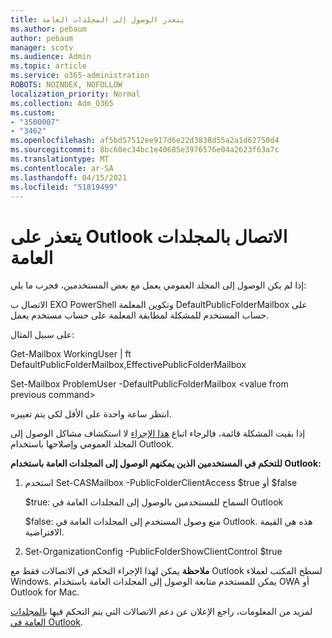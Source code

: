 ```yaml
---
title: يتعذر الوصول إلى المجلدات العامة
ms.author: pebaum
author: pebaum
manager: scotv
ms.audience: Admin
ms.topic: article
ms.service: o365-administration
ROBOTS: NOINDEX, NOFOLLOW
localization_priority: Normal
ms.collection: Adm_O365
ms.custom:
- "3500007"
- "3462"
ms.openlocfilehash: af5bd57512ee917d6e22d3838d55a2a1d62750d4
ms.sourcegitcommit: 8bc60ec34bc1e40685e3976576e04a2623f63a7c
ms.translationtype: MT
ms.contentlocale: ar-SA
ms.lasthandoff: 04/15/2021
ms.locfileid: "51819499"
---
```

# <a name="outlook-cannot-connect-to-public-folders"></a>يتعذر على Outlook الاتصال بالمجلدات العامة

إذا لم يكن الوصول إلى المجلد العمومي يعمل مع بعض المستخدمين، فجرب ما يلي:

الاتصال ب EXO PowerShell وتكوين المعلمة DefaultPublicFolderMailbox على حساب المستخدم للمشكلة لمطابقة المعلمة على حساب مستخدم يعمل.

على سبيل المثال:

Get-Mailbox WorkingUser | ft DefaultPublicFolderMailbox,EffectivePublicFolderMailbox

Set-Mailbox ProblemUser -DefaultPublicFolderMailbox \<value from previous command>

انتظر ساعة واحدة على الأقل لكي يتم تغييره.

إذا بقيت المشكلة قائمة، فالرجاء اتباع [هذا الإجراء](https://aka.ms/pfcte) لا استكشاف مشاكل الوصول إلى المجلد العمومي وإصلاحها باستخدام Outlook.
 
**للتحكم في المستخدمين الذين يمكنهم الوصول إلى المجلدات العامة باستخدام Outlook:**

1.  استخدم Set-CASMailbox <mailboxname> -PublicFolderClientAccess $true أو $false  
      
    $true: السماح للمستخدمين بالوصول إلى المجلدات العامة في Outlook  
      
    $false: منع وصول المستخدم إلى المجلدات العامة في Outlook. هذه هي القيمة الافتراضية.  
        
2.  Set-OrganizationConfig -PublicFolderShowClientControl $true   
      
**ملاحظة** يمكن لهذا الإجراء التحكم في الاتصالات فقط مع Outlook لسطح المكتب لعملاء Windows. يمكن للمستخدم متابعة الوصول إلى المجلدات العامة باستخدام OWA أو Outlook for Mac.
 
لمزيد من المعلومات، راجع الإعلان عن دعم الاتصالات التي يتم التحكم فيها [بالمجلدات العامة في Outlook](https://aka.ms/controlpf).